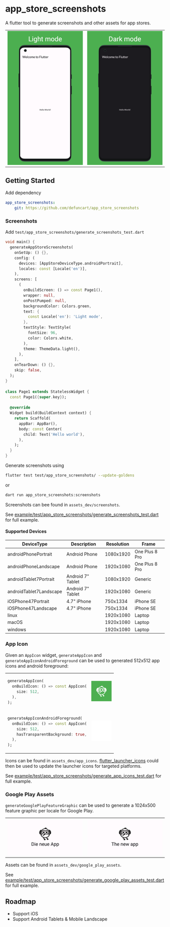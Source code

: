 # app_store_screenshots

A flutter tool to generate screenshots and other assets for app stores.

<table>
<tr>
<td><img src="example/assets_dev/screenshots/androidPhonePortrait/en/screenshot_1.png" alt="image" width="320" height="auto"></td>
<td><img src="example/assets_dev/screenshots/androidPhonePortrait/en/screenshot_2.png" alt="image" width="320" height="auto"></td>
</td>
</table>

## Getting Started

Add dependency

```yaml
app_store_screenshots:
    git: https://github.com/defuncart/app_store_screenshots
```

### Screenshots

Add `test/app_store_screenshots/generate_screenshots_test.dart`

```dart
void main() {
  generateAppStoreScreenshots(
    onSetUp: () {},
    config: (
      devices: [AppStoreDeviceType.androidPortrait],
      locales: const [Locale('en')],
    ),
    screens: [
      (
        onBuildScreen: () => const Page1(),
        wrapper: null,
        onPostPumped: null,
        backgroundColor: Colors.green,
        text: {
          const Locale('en'): 'Light mode',
        },
        textStyle: TextStyle(
          fontSize: 96,
          color: Colors.white,
        ),
        theme: ThemeData.light(),
      ),
    ],
    onTearDown: () {},
    skip: false,
  );
}

class Page1 extends StatelessWidget {
  const Page1({super.key});

  @override
  Widget build(BuildContext context) {
    return Scaffold(
      appBar: AppBar(),
      body: const Center(
        child: Text('Hello world'),
      ),
    );
  }
}
```

Generate screenshots using

```sh
flutter test test/app_store_screenshots/ --update-goldens
```

or

```sh
dart run app_store_screenshots:screenshots
```

Screenshots can bee found in `assets_dev/screenshots`.

See [example/test/app_store_screenshots/generate_screenshots_test.dart](example/test/app_store_screenshots/generate_screenshots_test.dart) for full example.

#### Supported Devices

| DeviceType              | Description       | Resolution | Frame          |
| ----------------------- | ----------------- | ---------- | -------------- |
| androidPhonePortrait    | Android Phone     | 1080x1920  | One Plus 8 Pro |
| androidPhoneLandscape   | Android Phone     | 1920x1080  | One Plus 8 Pro |
| androidTablet7Portrait  | Android 7" Tablet | 1080x1920  | Generic        |
| androidTablet7Landscape | Android 7" Tablet | 1920x1080  | Generic        |
| iOSPhone47Portrait      | 4.7" iPhone       | 750x1334   | iPhone SE      |
| iOSPhone47Landscape     | 4.7" iPhone       | 750x1334   | iPhone SE      |
| linux                   |                   | 1920x1080  | Laptop         |
| macOS                   |                   | 1920x1080  | Laptop         |
| windows                 |                   | 1920x1080  | Laptop         |

### App Icon

Given an `AppIcon` widget, `generateAppIcon` and `generateAppIconAndroidForeground` can be used to generated 512x512 app icons and android foreground:

<table>
<tr><td>

```dart
generateAppIcon(
  onBuildIcon: () => const AppIcon(
    size: 512,
  ),
);
```
</td><td><img src="example/assets_dev/app_icons/app_icon.png" alt="image" width="64" height="auto"></td></tr>
<td>

```dart
generateAppIconAndroidForeground(
  onBuildIcon: () => const AppIcon(
    size: 512,
    hasTransparentBackground: true,
  ),
);
```
</td><td><img src="example/assets_dev/app_icons/android_icon_foreground.png" alt="image" width="64" height="auto"></td>
</tr>
</table>

Icons can be found in `assets_dev/app_icons`. [flutter_launcher_icons](https://pub.dev/packages/flutter_launcher_icons) could then be used to update the launcher icons for targeted platforms.

See [example/test/app_store_screenshots/generate_app_icons_test.dart](example/test/app_store_screenshots/generate_app_icons_test.dart) for full example.

### Google Play Assets

`generateGooglePlayFeatureGraphic` can be used to generate a 1024x500 feature graphic per locale for Google Play.

<table><tr>
</td><td><img src="example/assets_dev/google_play_assets/google_play_feature_graphic_de.png" alt="image" width="250" height="auto"></td>
</td><td><img src="example/assets_dev/google_play_assets/google_play_feature_graphic_en.png" alt="image" width="250" height="auto"></td>
</tr></table>

Assets can be found in `assets_dev/google_play_assets`. 

See [example/test/app_store_screenshots/generate_google_play_assets_test.dart](example/test/app_store_screenshots/generate_google_play_assets_test.dart) for full example.

## Roadmap

- Support iOS
- Support Android Tablets & Mobile Landscape
